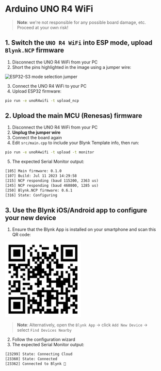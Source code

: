 # Arduino UNO R4 WiFi

> __Note__: we're not responsible for any possible board damage, etc. Proceed at your own risk!

## 1. Switch the `UNO R4 WiFi` into ESP mode, upload `Blynk.NCP` firmware

1. Disconnect the UNO R4 WiFi from your PC
2. Short the pins highlighted in the image using a jumper wire:

![ESP32-S3 mode selection jumper](https://github.com/pennam/UnoR4WiFiUpdate/assets/20436476/b271759e-5d7b-44f5-954e-15bc0f7feae9)

3. Connect the UNO R4 WiFi to your PC
4. Upload ESP32 firmware:

```sh
pio run -e unoR4wifi -t upload_ncp
```

## 2. Upload the main MCU (Renesas) firmware

1. Disconnect the UNO R4 WiFi from your PC  
2. **Unplug the jumper wire**  
3. Connect the board again
4. Edit `src/main.cpp` to include your Blynk Template info, then run:
  ```sh
  pio run -e unoR4wifi -t upload -t monitor
  ```
5. The expected Serial Monitor output:
  ```log
  [105] Main firmware: 0.1.0
  [107] Build: Jul 11 2023 14:29:58
  [215] NCP responding (baud 115200, 2363 us)
  [245] NCP responding (baud 460800, 1285 us)
  [250] Blynk.NCP firmware: 0.6.1
  [316] State: Configuring
  ```

## 3. Use the Blynk iOS/Android app to configure your new device

1. Ensure that the Blynk App is installed on your smartphone and scan this QR code:  
  <img alt="Add New Device QR" src="./docs/Images/AddNewDeviceQR.png" width="250" />

  > __Note__: Alternatively, open the `Blynk App` -> click `Add New Device` -> select `Find Devices Nearby`
2. Follow the configuration wizard
3. The expected Serial Monitor output:
  ```
  [23299] State: Connecting Cloud
  [23360] State: Connected
  [23362] Connected to Blynk 🙌
  ```
